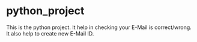 # python_project


This is the python project.
It help in checking your E-Mail is correct/wrong.
It also help to create new E-Mail ID.
